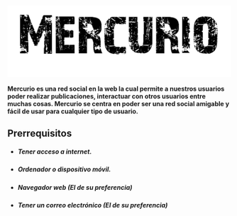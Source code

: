 
![](https://raw.githubusercontent.com/Joshe05/Mercurio/main/images/logo.png)

**Mercurio es una red social en la web la cual permite a nuestros usuarios
poder realizar publicaciones, interactuar con otros usuarios entre muchas
cosas. Mercurio se centra en poder ser una red social amigable y fácil de
usar para cualquier tipo de usuario.**

## Prerrequisitos
- ##### Tener acceso a internet.
- ##### Ordenador o dispositivo móvil.
- ##### Navegador web (El de su preferencia)
- ##### Tener un correo electrónico (El de su preferencia)
